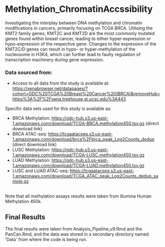 # Methylation_ChromatinAccssibility
Investigating the interplay between DNA methylation and chromatin modifications in cancers, primarily focusing on TCGA BRCA. Utilising the KMT2 family genes, KMT2C and KMT2D are the most commonly mutated genes found within breast cancer, leading to either hyper-expression or hypo-expression of the respective gene. Changes to the expression of the KMT2C/D genes can result in hypo- or hyper-methylation of the nucleosome in H3K4, which can further lead to faulty regulation of transcription machinery during gene expression.

### Data sourced from:
- Access to all data from the study is available at: https://xenabrowser.net/datapages/?cohort=GDC%20TCGA%20Breast%20Cancer%20(BRCA)&removeHub=https%3A%2F%2Fxena.treehouse.gi.ucsc.edu%3A443 <br/>

Specific data sets used for this study is available as:
- BRCA Methylation: https://gdc-hub.s3.us-east-1.amazonaws.com/download/TCGA-BRCA.methylation450.tsv.gz (direct download link)
- BRCA ATAC-seq: https://tcgaatacseq.s3.us-east-1.amazonaws.com/download/brca%2Fbrca_peak_Log2Counts_dedup (direct download link)
- LUSC Methylation: https://gdc-hub.s3.us-east-1.amazonaws.com/download/TCGA-LUSC.methylation450.tsv.gz
- LUAD Methylation: https://gdc-hub.s3.us-east-1.amazonaws.com/download/TCGA-LUAD.methylation450.tsv.gz
- LUSC and LUAD ATAC-seq: https://tcgaatacseq.s3.us-east-1.amazonaws.com/download/TCGA_ATAC_peak_Log2Counts_dedup_sample.gz

<br/>
Note that all methylation assays results were taken from Illumina Human Methylation 450k.

## Final Results
The final results were taken from Analysis_Pipeline_v9.Rmd and the PanCan.Rmd, and the data was stored in a secondary directory named 'Data' from where the code is being run.
